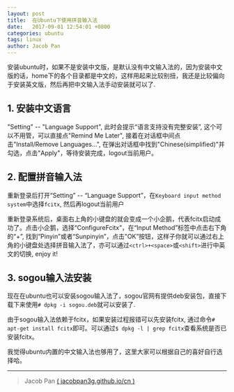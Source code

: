 ```yaml
---
layout: post
title:  在Ubuntu下使用拼音输入法
date:   2017-09-01 12:54:01 +0800
categories: ubuntu
tags: linux
author: Jacob Pan
---
```


安装ubuntu时，如果不是安装中文版，是默认没有中文输入法的，因为安装中文版的话，home下的各个目录都是中文的，这样用起来比较别扭，我还是比较偏向于安装英文版，然后再把中文输入法手动安装就可以了.


## 1. 安装中文语言

"Setting" -- "Language Support", 此时会提示“语言支持没有完整安装”, 这个可以不用管，可以直接点"Remind Me Later", 接着在对话框中间点击"Install/Remove Languages...", 在弹出对话框中找到"Chinese(simplified)"并勾选，点击"Apply"，等待安装完成，logout当前用户。


## 2. 配置拼音输入法

重新登录后打开“Setting” -- “Language Support”，在`Keyboard input method system`中选择`fcitx`, 然后再logout当前用户

重新登录系统后，桌面右上角的小键盘的就会变成一个小企鹅，代表fcitx启动成功了。点击小企鹅，选择“ConfigureFcitx”，在“Input Method”标签中点击右下角的“+”, 找到“Pinyin”或者“Sunpinyin”，点击"OK”按钮，这样子你就可以通过右上角的小键盘处选择拼音输入法了，亦可以通过`<ctrl>+<space>`或`<shift>`进行中英文的切换, enjoy it!


## 3. sogou输入法安装

现在在ubuntu也可以安装sogou输入法了，sogou官网有提供deb安装包，直接下载下来使用`# dpkg -i sogou.deb`就可以安装了.

由于sogou输入法依赖于fcitx，如果安装过程报错可以先安装fcitx, 通过命令`# apt-get install fcitx`即可。可以通过`$ dpkg -l | grep fcitx`查看系统是否已安装fcitx。

我觉得ubuntu内置的中文输入法也够用了，这里大家可以根据自己的喜好自行选择哈。

---
> Jacob Pan [( jacobpan3g.github.io/cn )](http://jacobpan3g.github.io/cn)

